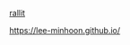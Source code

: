 [rallit](https://www.rallit.com/hub/resumes/791282/%EC%9D%B4%EB%AF%BC%ED%9B%88)

https://lee-minhoon.github.io/
